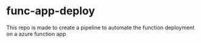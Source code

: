 # func-app-deploy
This repo is made to create a pipeline to automate the function deployment on a azure function app
